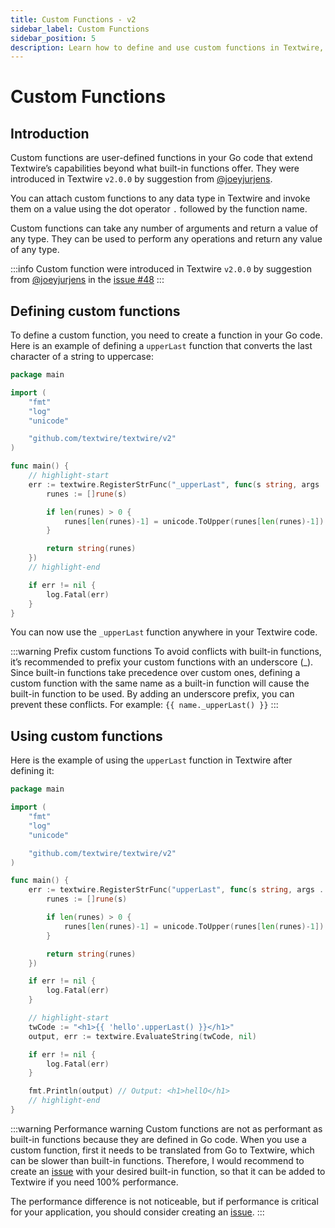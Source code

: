 ```yaml
---
title: Custom Functions - v2
sidebar_label: Custom Functions
sidebar_position: 5
description: Learn how to define and use custom functions in Textwire, enabling you to extend the functionality of Textwire by incorporating user-defined operations
---
```


# Custom Functions

## Introduction
Custom functions are user-defined functions in your Go code that extend Textwire’s capabilities beyond what built-in functions offer. They were introduced in Textwire `v2.0.0` by suggestion from [@joeyjurjens](https://github.com/joeyjurjens).

You can attach custom functions to any data type in Textwire and invoke them on a value using the dot operator `.` followed by the function name.

Custom functions can take any number of arguments and return a value of any type. They can be used to perform any operations and return any value of any type.

:::info
Custom function were introduced in Textwire `v2.0.0` by suggestion from [\@joeyjurjens](https://github.com/joeyjurjens) in the [issue #48](https://github.com/textwire/textwire/issues/18)
:::

## Defining custom functions
To define a custom function, you need to create a function in your Go code. Here is an example of defining a `upperLast` function that converts the last character of a string to uppercase:

```go
package main

import (
	"fmt"
	"log"
	"unicode"

	"github.com/textwire/textwire/v2"
)

func main() {
    // highlight-start
    err := textwire.RegisterStrFunc("_upperLast", func(s string, args ...interface{}) string {
        runes := []rune(s)

        if len(runes) > 0 {
            runes[len(runes)-1] = unicode.ToUpper(runes[len(runes)-1])
        }

        return string(runes)
    })
    // highlight-end

    if err != nil {
        log.Fatal(err)
    }
}
```

You can now use the `_upperLast` function anywhere in your Textwire code.

:::warning Prefix custom functions
To avoid conflicts with built-in functions, it’s recommended to prefix your custom functions with an underscore (_). Since built-in functions take precedence over custom ones, defining a custom function with the same name as a built-in function will cause the built-in function to be used. By adding an underscore prefix, you can prevent these conflicts. For example: `{{ name._upperLast() }}`
:::

## Using custom functions
Here is the example of using the `upperLast` function in Textwire after defining it:

```go
package main

import (
	"fmt"
	"log"
	"unicode"

	"github.com/textwire/textwire/v2"
)

func main() {
    err := textwire.RegisterStrFunc("upperLast", func(s string, args ...interface{}) string {
        runes := []rune(s)

        if len(runes) > 0 {
            runes[len(runes)-1] = unicode.ToUpper(runes[len(runes)-1])
        }

        return string(runes)
    })

    if err != nil {
        log.Fatal(err)
    }

    // highlight-start
    twCode := "<h1>{{ 'hello'.upperLast() }}</h1>"
    output, err := textwire.EvaluateString(twCode, nil)

    if err != nil {
        log.Fatal(err)
    }

    fmt.Println(output) // Output: <h1>hellO</h1>
    // highlight-end
}
```

:::warning Performance warning
Custom functions are not as performant as built-in functions because they are defined in Go code. When you use a custom function, first it needs to be translated from Go to Textwire, which can be slower than built-in functions. Therefore, I would recommend to create an [issue](https://github.com/textwire/textwire/issues) with your desired built-in function, so that it can be added to Textwire if you need 100% performance.

The performance difference is not noticeable, but if performance is critical for your application, you should consider creating an [issue](https://github.com/textwire/textwire/issues).
:::